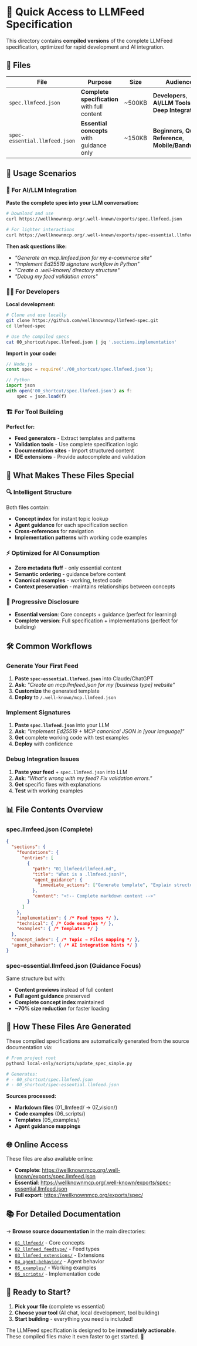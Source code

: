 # 🚀 Quick Access to LLMFeed Specification

This directory contains **compiled versions** of the complete LLMFeed specification, optimized for rapid development and AI integration.

## 📁 Files

| File | Purpose | Size | Audience |
|------|---------|------|----------|
| `spec.llmfeed.json` | **Complete specification** with full content | ~500KB | **Developers**, **AI/LLM Tools**, **Deep Integration** |
| `spec-essential.llmfeed.json` | **Essential concepts** with guidance only | ~150KB | **Beginners**, **Quick Reference**, **Mobile/Bandwidth** |

## 🎯 Usage Scenarios

### 🤖 For AI/LLM Integration

**Paste the complete spec into your LLM conversation:**

```bash
# Download and use
curl https://wellknownmcp.org/.well-known/exports/spec.llmfeed.json

# For lighter interactions
curl https://wellknownmcp.org/.well-known/exports/spec-essential.llmfeed.json
```

**Then ask questions like:**
- *"Generate an mcp.llmfeed.json for my e-commerce site"*
- *"Implement Ed25519 signature workflow in Python"*
- *"Create a .well-known/ directory structure"*
- *"Debug my feed validation errors"*

### 👨‍💻 For Developers

**Local development:**
```bash
# Clone and use locally
git clone https://github.com/wellknownmcp/llmfeed-spec.git
cd llmfeed-spec

# Use the compiled specs
cat 00_shortcut/spec.llmfeed.json | jq '.sections.implementation'
```

**Import in your code:**
```javascript
// Node.js
const spec = require('./00_shortcut/spec.llmfeed.json');

// Python
import json
with open('00_shortcut/spec.llmfeed.json') as f:
    spec = json.load(f)
```

### 🏗️ For Tool Building

**Perfect for:**
- **Feed generators** - Extract templates and patterns
- **Validation tools** - Use complete specification logic
- **Documentation sites** - Import structured content
- **IDE extensions** - Provide autocomplete and validation

## 🧠 What Makes These Files Special

### **🔍 Intelligent Structure**

Both files contain:
- **Concept index** for instant topic lookup
- **Agent guidance** for each specification section
- **Cross-references** for navigation
- **Implementation patterns** with working code examples

### **⚡ Optimized for AI Consumption**

- **Zero metadata fluff** - only essential content
- **Semantic ordering** - guidance before content
- **Canonical examples** - working, tested code
- **Context preservation** - maintains relationships between concepts

### **🎯 Progressive Disclosure**

- **Essential version**: Core concepts + guidance (perfect for learning)
- **Complete version**: Full specification + implementations (perfect for building)

## 🛠️ Common Workflows

### **Generate Your First Feed**

1. **Paste `spec-essential.llmfeed.json`** into Claude/ChatGPT
2. **Ask**: *"Create an mcp.llmfeed.json for my [business type] website"*
3. **Customize** the generated template
4. **Deploy** to `/.well-known/mcp.llmfeed.json`

### **Implement Signatures**

1. **Paste `spec.llmfeed.json`** into your LLM
2. **Ask**: *"Implement Ed25519 + MCP canonical JSON in [your language]"*
3. **Get** complete working code with test examples
4. **Deploy** with confidence

### **Debug Integration Issues**

1. **Paste your feed** + `spec.llmfeed.json` into LLM
2. **Ask**: *"What's wrong with my feed? Fix validation errors."*
3. **Get** specific fixes with explanations
4. **Test** with working examples

## 📊 File Contents Overview

### **spec.llmfeed.json** (Complete)

```json
{
  "sections": {
    "foundations": {
      "entries": [
        {
          "path": "01_llmfeed/llmfeed.md",
          "title": "What is a .llmfeed.json?",
          "agent_guidance": {
            "immediate_actions": ["Generate template", "Explain structure", "Show workflow"]
          },
          "content": "<!-- Complete markdown content -->"
        }
      ]
    },
    "implementation": { /* Feed types */ },
    "technical": { /* Code examples */ },
    "examples": { /* Templates */ }
  },
  "concept_index": { /* Topic → Files mapping */ },
  "agent_behavior": { /* AI integration hints */ }
}
```

### **spec-essential.llmfeed.json** (Guidance Focus)

Same structure but with:
- **Content previews** instead of full content
- **Full agent guidance** preserved
- **Complete concept index** maintained
- **~70% size reduction** for faster loading

## 🔄 How These Files Are Generated

These compiled specifications are automatically generated from the source documentation via:

```bash
# From project root
python3 local-only/scripts/update_spec_simple.py

# Generates:
# - 00_shortcut/spec.llmfeed.json
# - 00_shortcut/spec-essential.llmfeed.json
```

**Sources processed:**
- **Markdown files** (01_llmfeed/ → 07_vision/)
- **Code examples** (06_scripts/)
- **Templates** (05_examples/)
- **Agent guidance mappings**

## 🌐 Online Access

These files are also available online:

- **Complete**: https://wellknownmcp.org/.well-known/exports/spec.llmfeed.json
- **Essential**: https://wellknownmcp.org/.well-known/exports/spec-essential.llmfeed.json
- **Full export**: https://wellknownmcp.org/exports/spec/

## 📚 For Detailed Documentation

→ **Browse source documentation** in the main directories:
- [`01_llmfeed/`](../01_llmfeed/) - Core concepts
- [`02_llmfeed_feedtype/`](../02_llmfeed_feedtype/) - Feed types  
- [`03_llmfeed_extensions/`](../03_llmfeed_extensions/) - Extensions
- [`04_agent-behavior/`](../04_agent-behavior/) - Agent behavior
- [`05_examples/`](../05_examples/) - Working examples
- [`06_scripts/`](../06_scripts/) - Implementation code

## 🎉 Ready to Start?

1. **Pick your file** (complete vs essential)
2. **Choose your tool** (AI chat, local development, tool building)
3. **Start building** - everything you need is included!

The LLMFeed specification is designed to be **immediately actionable**. These compiled files make it even faster to get started. 🚀